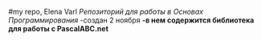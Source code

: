 #my repo, Elena Varl
*Репозиторий для работы в Основах Программирования*
-создан 2 ноября
**-в нем содержится библиотека для работы с PascalABC.net**
